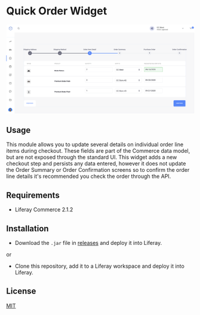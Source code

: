 # Quick Order Widget

![Freelancer](doc/preview.png
)

## Usage

This module allows you to update several details on individual order line items during checkout.  These fields are part
of the Commerce data model, but are not exposed through the standard UI.  This widget adds a new checkout step and 
persists any data entered, however it does not update the Order Summary or Order Confirmation screens so to confirm the 
order line details it's recommended you check the order through the API.       

## Requirements

- Liferay Commerce 2.1.2

## Installation

- Download the `.jar` file in [releases](https://github.com/jhanda/OrderItemDetail/releases/tag/1.0.0) and deploy it into Liferay.

or

- Clone this repository, add it to a Liferay workspace and deploy it into Liferay.


## License

[MIT](LICENSE)